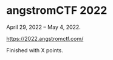 # angstromCTF 2022

April 29, 2022 – May 4, 2022.

https://2022.angstromctf.com/

Finished with X points.